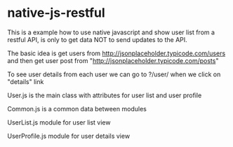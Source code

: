 # native-js-restful

This is a example how to use native javascript and show user list from a restful API,
is only to get data NOT to send updates to the API.

The basic idea is get users from http://jsonplaceholder.typicode.com/users and then get
user post from "http://jsonplaceholder.typicode.com/posts"

To see user details from each user we can go to ?/user/<user-id> when we click on "details"
link

User.js is the main class with attributes for user list and user profile

Common.js is a common data between modules

UserList.js module for user list view

UserProfile.js module for user details view
